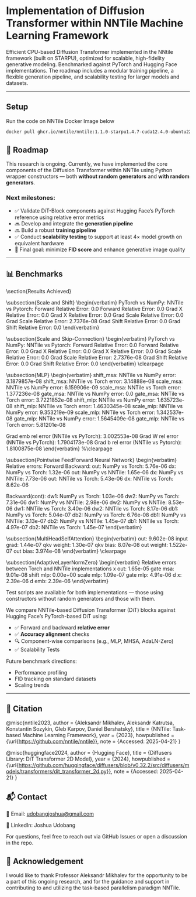 # Implementation of Diffusion Transformer within NNTile Machine Learning Framework

Efficient CPU-based Diffusion Transformer implemented in the NNtile framework (built on STARPU), optimized for scalable, high-fidelity generative modeling. Benchmarked against PyTorch and Hugging Face implementations. The roadmap includes a modular training pipeline, a flexible generation pipeline, and scalability testing for larger models and datasets.

---

## Setup
Run the code on NNTile Docker Image below
```bash
docker pull ghcr.io/nntile/nntile:1.1.0-starpu1.4.7-cuda12.4.0-ubuntu22.04
```
## 📅 Roadmap

This research is ongoing. Currently, we have implemented the core components of the Diffusion Transformer within NNTile using Python wrapper constructors — both **without random generators** and **with random generators**.

### Next milestones:
- ✅ Validate DiT-Block components against Hugging Face’s PyTorch reference using relative error metrics
- 🔜 Develop and integrate the **generation pipeline**
- 🔜 Build a robust **training pipeline**
- ✅ Conduct **scalability testing** to support at least 4× model growth on equivalent hardware
- 🎯 Final goal: minimize **FID score** and enhance generative image quality

---

## 📊 Benchmarks

\section{Results Achieved}

\subsection{Scale and Shift}
\begin{verbatim}
PyTorch vs NumPy:                      NNTile vs Pytorch:
Forward Relative Error:      0.0       Forward Relative Error:      0.0
Grad X Relative Error:       0.0       Grad X Relative Error:       0.0
Grad Scale Relative Error:   0.0       Grad Scale Relative Error:   2.7376e-08
Grad Shift Relative Error:   0.0       Grad Shift Relative Error:   0.0
\end{verbatim}

\subsection{Scale and Skip-Connection}
\begin{verbatim}
PyTorch vs NumPy:                       NNTile vs Pytorch:
Forward Relative Error: 0.0             Forward Relative Error: 0.0
Grad X Relative Error: 0.0              Grad X Relative Error: 0.0
Grad Scale Relative Error: 0.0          Grad Scale Relative Error: 2.7376e-08
Grad Shift Relative Error: 0.0          Grad Shift Relative Error: 0.0
\end{verbatim}
\clearpage

\subsection{MLP}
\begin{verbatim}
shift_msa: NNTile vs NumPy error: 3.1879857e-08
shift_msa: NNTile vs Torch error: 3.14888e-08
scale_msa: NNTile vs NumPy error: 6.159906e-09
scale_msa: NNTile vs Torch error: 1.377236e-08
gate_msa: NNTile vs NumPy error: 0.0
gate_msa: NNTile vs Torch error: 3.7221852e-08
shift_mlp: NNTile vs NumPy error: 1.635723e-08
shift_mlp: NNTile vs Torch error: 1.4630345e-08
scale_mlp: NNTile vs NumPy error: 9.353219e-09
scale_mlp: NNTile vs Torch error: 1.342537e-08
gate_mlp: NNTile vs NumPy error: 1.5645409e-08
gate_mlp: NNTile vs Torch error: 5.81201e-08

Grad emb rel error (NNTile vs PyTorch): 3.002553e-08
Grad W rel error (NNTile vs PyTorch): 1.7904173e-08
Grad b rel error (NNTile vs Pytorch): 1.8100875e-08
\end{verbatim}
%\clearpage

\subsection{Pointwise FeedForward Neural Network}
\begin{verbatim}
Relative errors:
Forward                                 Backward:
out: NumPy vs Torch: 5.76e-06           dx: NumPy vs Torch: 1.32e-06
out: NumPy vs NNTile: 1.65e-06          dx: NumPy vs NNTile: 7.73e-06
out: NNTile vs Torch: 5.43e-06          dx: NNTile vs Torch: 8.62e-06

Backward(cont):
dw1: NumPy vs Torch: 1.03e-06           dw2: NumPy vs Torch: 7.31e-06
dw1: NumPy vs NNTile: 2.98e-06          dw2: NumPy vs NNTile: 8.53e-06
dw1: NNTile vs Torch: 3.40e-06          dw2: NNTile vs Torch: 8.17e-06
db1: NumPy vs Torch: 5.04e-07           db2: NumPy vs Torch: 6.76e-08
db1: NumPy vs NNTile: 3.13e-07          db2: NumPy vs NNTile: 1.45e-07
db1: NNTile vs Torch: 4.97e-07          db2: NNTile vs Torch: 1.45e-07
\end{verbatim}

\subsection{MultiHeadSelfAttention}
\begin{verbatim}
out: 9.602e-08
input grad: 1.44e-07
qkv weight: 1.30e-07
qkv bias: 8.07e-08
out weight: 1.522e-07
out bias: 3.974e-08
\end{verbatim}
\clearpage

\subsection{AdaptiveLayerNormZero}
\begin{verbatim}
Relative errors between Torch and NNTile implementations
x out: 1.65e-05
gate msa: 9.01e-08
shift mlp: 0.00e+00
scale mlp: 1.09e-07
gate mlp: 4.91e-06
d x: 2.39e-06
d emb: 2.39e-06
\end{verbatim}



Test scripts are available for both implementations — those using constructors without random generators and those with them.

We compare NNTile-based Diffusion Transformer (DiT) blocks against Hugging Face’s PyTorch-based DiT using:
- ✅ Forward and backward **relative error**
- ✅ **Accuracy alignment** checks
- 🔍 Component-wise comparisons (e.g., MLP, MHSA, AdaLN-Zero)
- ✅ Scalability Tests

Future benchmark directions:
- Performance profiling
- FID tracking on standard datasets
- Scaling trends

---

## 📖 Citation

@misc{nntile2023,
  author       = {Aleksandr Mikhalev, Aleksandr Katrutsa, Konstantin Sozykin, Gleb Karpov, Daniel Bershatsky},
  title        = {NNTile: Task-based Machine Learning Framework},
  year         = {2023},
  howpublished = {\url{https://github.com/nntile/nntile}},
  note         = {Accessed: 2025-04-21}
}

@misc{huggingface2024,
  author       = {Hugging Face},
  title        = {Diffusers Library: DiT Transformer 2D Model},
  year         = {2024},
  howpublished = {\url{https://github.com/huggingface/diffusers/blob/v0.32.2/src/diffusers/models/transformers/dit_transformer_2d.py}},
  note         = {Accessed: 2025-04-21}
}

## 📬 Contact

📧 Email: udobangjoshua@gmail.com

🔗 LinkedIn: Joshua Udobang

For questions, feel free to reach out via GitHub Issues or open a discussion in the repo.

## 🙏 Acknowledgement

I would like to thank Professor Aleksandr Mikhalev for the opportunity to be a part of this ongoing research, and for the guidance and support in contributing to and utilizing the task-based parallelism paradigm NNTile.
